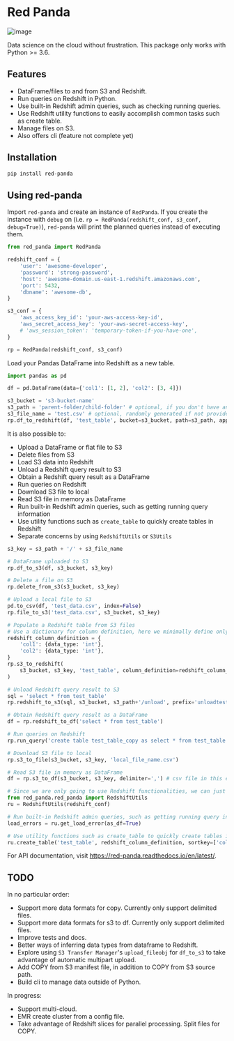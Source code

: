 # Red Panda

![image](https://raw.githubusercontent.com/jucyai/red-panda/master/artwork/logo.jpg)

Data science on the cloud without frustration. This package only works with Python \>= 3.6.

## Features

- DataFrame/files to and from S3 and Redshift.
- Run queries on Redshift in Python.
- Use built-in Redshift admin queries, such as checking running queries.
- Use Redshift utility functions to easily accomplish common tasks such as create table.
- Manage files on S3.
- Also offers cli (feature not complete yet)

## Installation

```sh
pip install red-panda
```

## Using red-panda

Import `red-panda` and create an instance of `RedPanda`. If you create the instance with `debug` on (i.e. `rp = RedPanda(redshift_conf, s3_conf, debug=True)`), `red-panda` will print the planned queries instead of executing them.

```python
from red_panda import RedPanda

redshift_conf = {
    'user': 'awesome-developer',
    'password': 'strong-password',
    'host': 'awesome-domain.us-east-1.redshift.amazonaws.com',
    'port': 5432,
    'dbname': 'awesome-db',
}

s3_conf = {
    'aws_access_key_id': 'your-aws-access-key-id',
    'aws_secret_access_key': 'your-aws-secret-access-key',
    # 'aws_session_token': 'temporary-token-if-you-have-one',
}

rp = RedPanda(redshift_conf, s3_conf)
```

Load your Pandas DataFrame into Redshift as a new table.

```python
import pandas as pd

df = pd.DataFrame(data={'col1': [1, 2], 'col2': [3, 4]})

s3_bucket = 's3-bucket-name'
s3_path = 'parent-folder/child-folder' # optional, if you don't have any sub folders
s3_file_name = 'test.csv' # optional, randomly generated if not provided
rp.df_to_redshift(df, 'test_table', bucket=s3_bucket, path=s3_path, append=False)
```

It is also possible to:

- Upload a DataFrame or flat file to S3
- Delete files from S3
- Load S3 data into Redshift
- Unload a Redshift query result to S3
- Obtain a Redshift query result as a DataFrame
- Run queries on Redshift
- Download S3 file to local
- Read S3 file in memory as DataFrame
- Run built-in Redshift admin queries, such as getting running query information
- Use utility functions such as `create_table` to quickly create tables in Redshift
- Separate concerns by using `RedshiftUtils` or `S3Utils`

```python
s3_key = s3_path + '/' + s3_file_name

# DataFrame uploaded to S3
rp.df_to_s3(df, s3_bucket, s3_key)

# Delete a file on S3
rp.delete_from_s3(s3_bucket, s3_key)

# Upload a local file to S3
pd.to_csv(df, 'test_data.csv', index=False)
rp.file_to_s3('test_data.csv', s3_bucket, s3_key)

# Populate a Redshift table from S3 files
# Use a dictionary for column definition, here we minimally define only data_type
redshift_column_definition = {
    'col1': {data_type: 'int'},
    'col2': {data_type: 'int'},
}
rp.s3_to_redshift(
    s3_bucket, s3_key, 'test_table', column_definition=redshift_column_definition
)

# Unload Redshift query result to S3
sql = 'select * from test_table'
rp.redshift_to_s3(sql, s3_bucket, s3_path+'/unload', prefix='unloadtest_')

# Obtain Redshift query result as a DataFrame
df = rp.redshift_to_df('select * from test_table')

# Run queries on Redshift
rp.run_query('create table test_table_copy as select * from test_table')

# Download S3 file to local
rp.s3_to_file(s3_bucket, s3_key, 'local_file_name.csv')

# Read S3 file in memory as DataFrame
df = rp.s3_to_df(s3_bucket, s3_key, delimiter=',') # csv file in this example

# Since we are only going to use Redshift functionalities, we can just use RedshiftUtils
from red_panda.red_panda import RedshiftUtils
ru = RedshiftUtils(redshift_conf)

# Run built-in Redshift admin queries, such as getting running query information
load_errors = ru.get_load_error(as_df=True)

# Use utility functions such as create_table to quickly create tables in Redshift
ru.create_table('test_table', redshift_column_definition, sortkey=['col2'], drop_first=True)
```

For API documentation, visit <https://red-panda.readthedocs.io/en/latest/>.

## TODO

In no particular order:

- Support more data formats for copy. Currently only support delimited files.
- Support more data formats for s3 to df. Currently only support delimited files.
- Improve tests and docs.
- Better ways of inferring data types from dataframe to Redshift.
- Explore using `S3 Transfer Manager`'s `upload_fileobj` for `df_to_s3` to take advantage of automatic multipart upload.
- Add COPY from S3 manifest file, in addition to COPY from S3 source path.
- Build cli to manage data outside of Python.

In progress:

- Support multi-cloud.
- EMR create cluster from a config file.
- Take advantage of Redshift slices for parallel processing. Split files for COPY.
